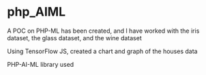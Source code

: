 # php_AIML

A POC on PHP-ML has been created, and I have worked with the iris dataset, the glass dataset, and the wine dataset

Using TensorFlow JS, created a chart and graph of the houses data

PHP-AI-ML library used

